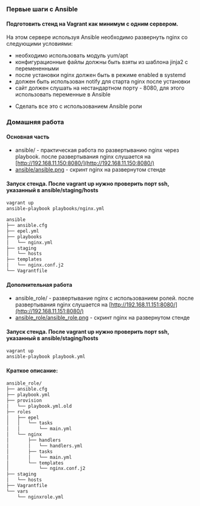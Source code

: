 ### Первые шаги с Ansible
#### Подготовить стенд на Vagrant как минимум с одним сервером.

  На этом сервере используя Ansible необходимо развернуть nginx со следующими условиями:
- необходимо использовать модуль yum/apt
- конфигурационные файлы должны быть взяты из шаблона jinja2 с перемененными
- после установки nginx должен быть в режиме enabled в systemd
- должен быть использован notify для старта nginx после установки
- сайт должен слушать на нестандартном порту - 8080, для этого использовать переменные в Ansible

* Сделать все это с использованием Ansible роли

### Домашняя работа
#### Основная часть

- ansible/  - практическая работа по развертыванию nginx через playbook. после развертывания nginx слушается на [http://192.168.11.150:8080/](http://192.168.11.150:8080/)
- [ansible/ansible.png](https://github.com/alexshangin/otus/blob/master/lesson09/ansible/ansible.png) - скринт nginx на развернутом стенде

#### Запуск стенда. После **vagrant up** нужно проверить порт ssh, указанный в **ansible/staging/hosts**
```bash
vagrant up
ansible-playbook playbooks/nginx.yml
```

```bash
ansible
├── ansible.cfg
├── epel.yml
├── playbooks
│   └── nginx.yml
├── staging
│   └── hosts
├── templates
│   └── nginx.conf.j2
└── Vagrantfile
```
#### Дополнительная работа

- ansible_role/ - развертывание nginx с использованием ролей. после развертывания nginx слушается на [http://192.168.11.151:8080/](http://192.168.11.151:8080/)
- [ansible_role/ansible_role.png](https://github.com/alexshangin/otus/blob/master/lesson09/ansible/ansible_role.png) - скринт nginx на развернутом стенде

#### Запуск стенда. После **vagrant up** нужно проверить порт ssh, указанный в **ansible/staging/hosts**
```bash
vagrant up
ansible-playbook playbook.yml
```
#### Краткое описание:

```bash
ansible_role/
├── ansible.cfg
├── playbook.yml
├── provision
│   └── playbook.yml.old
├── roles
│   ├── epel
│   │   └── tasks
│   │       └── main.yml
│   └── nginx
│       ├── handlers
│       │   └── handlers.yml
│       ├── tasks
│       │   └── main.yml
│       └── templates
│           └── nginx.conf.j2
├── staging
│   └── hosts
├── Vagrantfile
└── vars
    └── nginxrole.yml
```
